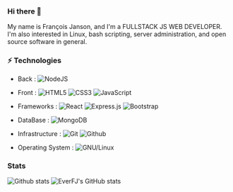 ### Hi there 👋

My name is François Janson, and I'm a FULLSTACK JS WEB DEVELOPER. I'm also interested in Linux, bash scripting, server administration, and open source software in general.

### ⚡ Technologies
- Back : 
  ![NodeJS](https://img.shields.io/badge/node.js-%2343853D.svg?style=for-the-badge&logo=node.js&logoColor=white)
  
  
- Front :
  ![HTML5](https://img.shields.io/badge/html5-%23E34F26.svg?style=for-the-badge&logo=html5&logoColor=white)
  ![CSS3](https://img.shields.io/badge/css3-%231572B6.svg?style=for-the-badge&logo=css3&logoColor=white)
  ![JavaScript](https://img.shields.io/badge/javascript-%23323330.svg?style=for-the-badge&logo=javascript&logoColor=%23F7DF1E)

- Frameworks :
  ![React](https://img.shields.io/badge/react-%2320232a.svg?style=for-the-badge&logo=react&logoColor=%2361DAFB)
  ![Express.js](https://img.shields.io/badge/express.js-%23404d59.svg?style=for-the-badge&logo=express&logoColor=%2361DAFB)
  ![Bootstrap](https://img.shields.io/badge/bootstrap-%23563D7C.svg?style=for-the-badge&logo=bootstrap&logoColor=white)
  
- DataBase :
  ![MongoDB](https://img.shields.io/badge/MongoDB-47A248.svg?&style=for-the-badge&logo=MongoDB&logoColor=white)

  
- Infrastructure :
  ![Git](https://img.shields.io/badge/git%20-%23F05033.svg?&style=for-the-badge&logo=git&logoColor=white) 
  ![Github](https://img.shields.io/badge/github%20-%23121011.svg?&style=for-the-badge&)
  
- Operating System :
  ![GNU/Linux](https://img.shields.io/badge/git%20-%23F05033.svg?&style=for-the-badge&logo=LinuxMint&logoColor=green)
 
### Stats
![Github stats](https://github-readme-stats.vercel.app/api/top-langs/?username=EverFJ&layout=compact&theme=prussian)
![EverFJ's GitHub stats](https://github-readme-stats.vercel.app/api?username=EverFJ&show_icons=true&theme=prussian&count_private=true&hide=issues)






